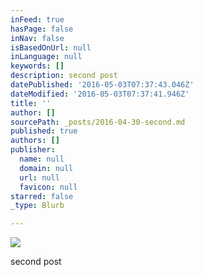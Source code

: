 ```yaml
---
inFeed: true
hasPage: false
inNav: false
isBasedOnUrl: null
inLanguage: null
keywords: []
description: second post
datePublished: '2016-05-03T07:37:43.046Z'
dateModified: '2016-05-03T07:37:41.946Z'
title: ''
author: []
sourcePath: _posts/2016-04-30-second.md
published: true
authors: []
publisher:
  name: null
  domain: null
  url: null
  favicon: null
starred: false
_type: Blurb

---
```

![](https://the-grid-user-content.s3-us-west-2.amazonaws.com/3287a305-6d10-4c23-af26-27d671be6756.jpg)

second post
